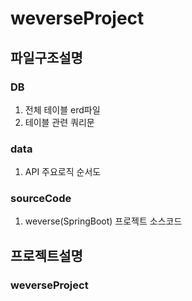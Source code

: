 # weverseProject
## 파일구조설명
### DB
1. 전체 테이블 erd파일
2. 테이블 관련 쿼리문
### data
1. API 주요로직 순서도 
### sourceCode
1. weverse(SpringBoot) 프로젝트 소스코드
## 프로젝트설명
###  weverseProject

